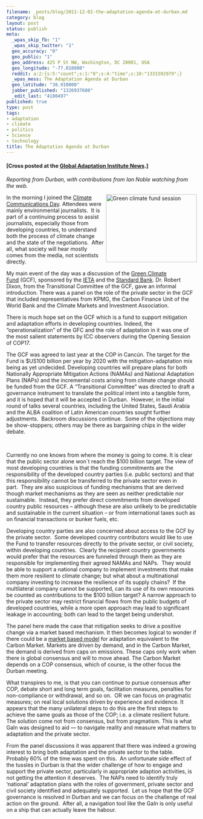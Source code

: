 ```yaml
--- 
filename: _posts/blog/2011-12-02-the-adaptation-agenda-at-durban.md
category: blog
layout: post
status: publish
meta: 
  _wpas_skip_fb: "1"
  _wpas_skip_twitter: "1"
  geo_accuracy: "0"
  geo_public: "1"
  geo_address: 425 P St NW, Washington, DC 20001, USA
  geo_longitude: "-77.018000"
  reddit: a:2:{s:5:"count";s:1:"0";s:4:"time";s:10:"1331592979";}
  _wpas_mess: The Adaptation Agenda at Durban
  geo_latitude: "38.910000"
  jabber_published: "1326937608"
  _edit_last: "4180497"
published: true
type: post
tags: 
- adaptation
- climate
- politics
- Science
- technology
title: The Adaptation Agenda at Durban
---
```

<h4>[Cross posted at the <a href="http://news.globalai.org/post/13650344847/the-adaptation-agenda-at-durban-part-ii">Global Adaptation Institute News</a>.]</h4>
<em>Reporting from Durban, with contributions from Ian Noble watching from the web.</em>

<a title="Green climate fund session by brunosan, on Flickr" href="http://www.flickr.com/photos/nasonurb/6438726939/"><img src="http://farm8.staticflickr.com/7013/6438726939_644f556d89_m.jpg" alt="Green climate fund session" width="240" height="180" align="right" /></a>In the morning I joined the <a href="http://earthjournalism.net/recent_news/climate-communications-day-be-held-cop17">Climate Communications Day</a>. Attendees were mainly environmental journalists.  It is part of a continuing process to assist journalists, especially those from developing countries, to understand both the process of climate change and the state of the negotiations.  After all, what society will hear mostly comes from the media, not scientists directly.

My main event of the day was a discussion of the <a href="http://www.climatefund.info/">Green Climate Fund</a> (GCF), sponsored by the <a href="http://www.ieta.org/">IETA</a> and the <a href="http://www.standardbank.co.za/portal/site/standardbank">Standard Bank</a>. Dr. Robert Dixon, from the Transitional Committee of the GCF, gave an informal introduction. There was a panel on the role of the private sector in the GCF that included representatives from KPMG, the Carbon Finance Unit of the World Bank and the Climate Markets and Investment Association.   <!--more-->

There is much hope set on the GCF which is a fund to support mitigation and adaptation efforts in developing countries. Indeed, the “operationalization” of the GFC and the role of adaptation in it was one of the most salient statements by ICC observers during the Opening Session of COP17.

The GCF was agreed to last year at the COP in Cancún. The target for the Fund is $US100 billion per year by 2020 with the mitigation-adaptation mix being as yet undecided. Developing countries will prepare plans for both Nationally Appropriate Mitigation Actions (NAMAs) and National Adaptation Plans (NAPs) and the incremental costs arising from climate change should be funded from the GCF. A “Transitional Committee” was directed to draft a governance instrument to translate the political intent into a tangible form, and it is hoped that it will be accepted in Durban.  However, in the initial round of talks several countries, including the United States, Saudi Arabia and the ALBA coalition of Latin American countries sought further adjustments.  Backroom discussions continue.  Some of the objections may be show-stoppers; others may be there as bargaining chips in the wider debate.

&nbsp;

Currently no one knows from where the money is going to come. It is clear that the public sector alone won´t reach the $100 billion target. The view of most developing countries is that the funding commitments are the responsibility of the developed country parties (i.e. public sectors) and that this responsibility cannot be transferred to the private sector even in part.  They are also suspicious of funding mechanisms that are derived though market mechanisms as they are seen as neither predictable nor sustainable.  Instead, they prefer direct commitments from developed country public resources – although these are also unlikely to be predictable and sustainable in the current situation – or from international taxes such as on financial transactions or bunker fuels, etc.

Developing country parties are also concerned about access to the GCF by the private sector.  Some developed country contributors would like to use the Fund to transfer resources directly to the private sector, or civil society, within developing countries.  Clearly the recipient country governments would prefer that the resources are funneled through them as they are responsible for implementing their agreed NAMAs and NAPs.  They would be able to support a national company to implement investments that make them more resilient to climate change; but what about a multinational company investing to increase the resilience of its supply chains?  If the multilateral company cannot be supported, can its use of its own resources be counted as contributions to the $100 billion target? A narrow approach to the private sector may restrict financial flows from the public budgets of developed countries, while a more open approach may lead to significant leakage in accounting; both can lead to the target being undershot.

The panel here made the case that mitigation seeks to drive a positive change via a market based mechanism. It then becomes logical to wonder if there could be a <a href="http://news.globalai.org/post/12563347712/adaptation-connecting-demand-and-supply">market based model</a> for adaptation equivalent to the Carbon Market. Markets are driven by demand, and in the Carbon Market, the demand is derived from caps on emissions. These caps only work when there is global consensus and will to move ahead. The Carbon Market depends on a COP consensus, which of course, is the other focus the Durban meeting.

What transpires to me, is that you can continue to pursue consensus after COP, debate short and long term goals, facilitation measures, penalties for non-compliance or withdrawal, and so on.  OR we can focus on pragmatic measures; on real local solutions driven by experience and evidence. It appears that the many unilateral steps to do this are the first steps to achieve the same goals as those of the COP; i.e. a climate resilient future. The solution come not from consensus, but from pragmatism. This is what GaIn was designed to aid — to navigate reality and measure what matters to adaptation and the private sector.

From the panel discussions it was apparent that there was indeed a growing interest to bring both adaptation and the private sector to the table. Probably 60% of the time was spent on this.  An unfortunate side effect of the tussles in Durban is that the wider challenge of how to engage and support the private sector, particularly in appropriate adaption activities, is not getting the attention it deserves.  The NAPs need to identify truly ‘national’ adaptation plans with the roles of government, private sector and civil society identified and adequately supported.  Let us hope that the GCF governance is resolved in Durban and we can focus on the challenge of real action on the ground.  After all, a navigation tool like the GaIn is only useful on a ship that can actually leave the habour.
